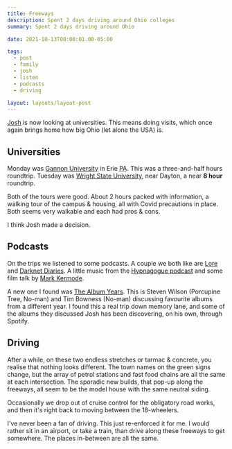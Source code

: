 ```yaml
---
title: Freeways
description: Spent 2 days driving around Ohio colleges
summary: Spent 2 days driving around Ohio

date: 2021-10-13T00:00:01.00-05:00

tags:
  - post
  - family
  - josh
  - listen
  - podcasts
  - driving

layout: layouts/layout-post
---
```

[Josh](http://joshuajohnmead.com "") is now looking at universities. This means doing visits, which once again brings home how big Ohio (let alone the USA) is.

## Universities
Monday was [Gannon University](https://www.gannon.edu "") in Erie <abbr title="Pennsylvania">PA</abbr>. This was a three-and-half hours roundtrip. Tuesday was [Wright State University](https://www.wright.edu ""), near Dayton, a near <strong>8 hour</strong> roundtrip.

Both of the tours were good. About 2 hours packed with information, a walking tour of the campus &amp; housing, all with Covid precautions in place. Both seems very walkable and each had pros &amp; cons.

I think Josh made a decision.  

## Podcasts
On the trips we listened to some podcasts. A couple we both like are [Lore](http://www.lorepodcast.com/about "") and [Darknet Diaries](https://darknetdiaries.com/ ""). A little music from the [Hypnagogue podcast](https://hypnagoguepodcast.com/ "") and some film talk by [Mark Kermode](https://www.markkermode.co.uk/ "").

A new one I found was [The Album Years](https://anchor.fm/the-album-years ""). This is Steven Wilson (Porcupine Tree, No-man) and Tim Bowness (No-man) discussing favourite albums from a different year. I found this a real trip down memory lane, and some of the albums they discussed Josh has been discovering, on his own, through Spotify.

## Driving

After a while, on these two endless stretches or tarmac &amp; concrete, you realise that nothing looks different.  The town names on the green signs change, but the array of petrol stations and fast food chains are all the same at each intersection. The sporadic new builds, that pop-up along the freeways, all seem to be the model house with the same neutral siding.

Occasionally we drop out of cruise control for the obligatory road works, and then it's right back to moving between the 18-wheelers.

I've never been a fan of driving. This just re-enforced it for me. I would rather sit in an airport, or take a train, than drive along these freeways to get somewhere. The places in-between are all the same.

